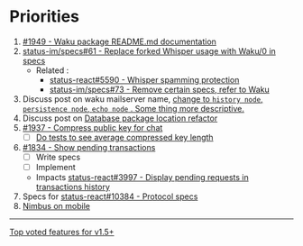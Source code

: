 # Priorities

1) [#1949 - Waku package README.md documentation](https://github.com/status-im/status-go/pull/1949)
1) [status-im/specs#61 - Replace forked Whisper usage with Waku/0 in specs](https://github.com/status-im/specs/issues/61)
   - Related :
     - [status-react#5590 - Whisper spamming protection](https://github.com/status-im/status-react/issues/5590#issuecomment-624465899)
     - [status-im/specs#73 - Remove certain specs, refer to Waku](https://github.com/status-im/specs/issues/73)
1) Discuss post on waku mailserver name, [change to `history node`, `persistence node`, `echo node` . Some thing more descriptive.](https://github.com/status-im/status-go/pull/1949#discussion_r419615374) 
1) Discuss post on [Database package location refactor](https://github.com/status-im/status-go/issues/1945)
1) [#1937 - Compress public key for chat](https://github.com/status-im/status-go/issues/1937)
   - [ ] [Do tests to see average compressed key length](https://github.com/status-im/status-go/issues/1937#issuecomment-624690407)
1) [#1834 - Show pending transactions](https://github.com/status-im/status-go/issues/1834)
   - [ ] Write specs
   - [ ] Implement
   - Impacts [status-react#3997 - Display pending requests in transactions history](https://github.com/status-im/status-react/issues/3997)
1) Specs for [status-react#10384 - Protocol specs](https://github.com/status-im/status-react/issues/10384)
1) [Nimbus on mobile](https://discuss.status.im/t/nimbus-on-mobile/1370)

---

[Top voted features for v1.5+](https://discuss.status.im/t/roadmap-planning/1399/38)